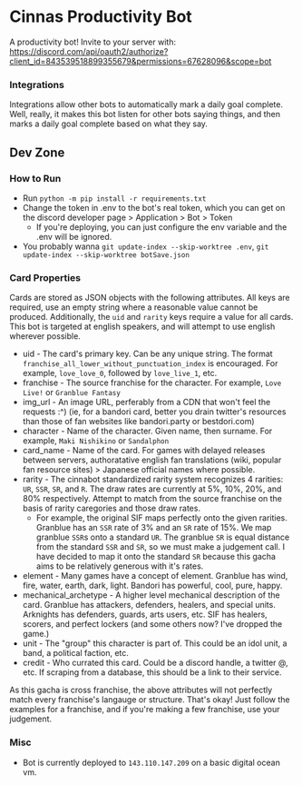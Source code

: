 # Cinnas Productivity Bot
A productivity bot!
Invite to your server with: https://discord.com/api/oauth2/authorize?client_id=843539518899355679&permissions=67628096&scope=bot

### Integrations
Integrations allow other bots to automatically mark a  daily goal complete. Well, really, it makes this bot listen for other bots saying things, and then marks a daily goal complete based on what they say.


## Dev Zone

### How to Run
 - Run `python -m pip install -r requirements.txt`
 - Change the token in .env to the bot's real token, which you can get on the discord developer page > Application > Bot > Token
	 - If you're deploying, you can just configure the env variable and the .env will be ignored.
 - You probably wanna `git update-index --skip-worktree .env`, `git update-index --skip-worktree botSave.json`

### Card Properties
Cards are stored as JSON objects with the following attributes. All keys are required, use an empty string where a reasonable value cannot be produced. Additionally, the `uid` and `rarity` keys require a value for all cards. This bot is targeted at english speakers, and will attempt to use english wherever possible.

 - uid - The card's primary key. Can be any unique string. The format `franchise_all_lower_without_punctuation_index` is encouraged. For example, `love_love_0`, followed by `love_live_1`, etc.
 - franchise - The source franchise for the character. For example, `Love Live!` or `Granblue Fantasy`
 - img_url - An image URL, perferably from a CDN that won't feel the requests :^) (ie, for a bandori card, better you drain twitter's resources than those of fan websites like bandori.party or bestdori.com)
 - character - Name of the character. Given name, then surname. For example, `Maki Nishikino` or `Sandalphon`
 - card_name - Name of the card. For games with delayed releases between servers, authoratative english fan translations (wiki, popular fan resource sites) > Japanese official names where possible.
 - rarity - The cinnabot standardized rarity system recognizes 4 rarities: `UR`, `SSR`, `SR`, and `R`. The draw rates are currently at 5%, 10%, 20%, and 80% respectively. Attempt to match from the source franchise on the basis of rarity caregories and those draw rates.
	 - For example, the original SIF maps perfectly onto the given rarities. Granblue has an `SSR` rate of 3% and an `SR` rate of 15%. We map granblue `SSR`s onto a standard `UR`. The granblue `SR` is equal distance from the standard `SSR` and `SR`, so we must make a judgement call. I have decided to map it onto the standard `SR` because this gacha aims to be relatively generous with it's rates.
 - element - Many games have a concept of element. Granblue has wind, fire, water, earth, dark, light. Bandori has powerful, cool, pure, happy.
 - mechanical_archetype - A higher level mechanical description of the card. Granblue has attackers, defenders, healers, and special units. Arknights has defenders, guards, arts users, etc. SIF has healers, scorers, and perfect lockers (and some others now? I've dropped the game.)
 - unit - The "group" this character is part of. This could be an idol unit, a band, a political faction, etc.
 - credit - Who currated this card. Could be a discord handle, a twitter @, etc. If scraping from a database, this should be a link to their service.

 As this gacha is cross franchise, the above attributes will not perfectly match every franchise's langauge or structure. That's okay! Just follow the examples for a franchise, and if you're making a few franchise, use your judgement.


### Misc
 - Bot is currently deployed to `143.110.147.209` on a basic digital ocean vm.